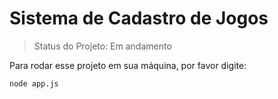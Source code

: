 # Sistema de Cadastro de Jogos

> Status do Projeto: Em andamento


Para rodar esse projeto em sua máquina, por favor  digite:

```
node app.js
```
